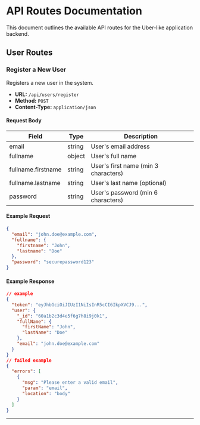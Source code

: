 # API Routes Documentation

This document outlines the available API routes for the Uber-like application backend.

## User Routes

### Register a New User

Registers a new user in the system.

- **URL:** `/api/users/register`
- **Method:** `POST`
- **Content-Type:** `application/json`

#### Request Body

| Field              | Type   | Description                          |
| ------------------ | ------ | ------------------------------------ |
| email              | string | User's email address                 |
| fullname           | object | User's full name                     |
| fullname.firstname | string | User's first name (min 3 characters) |
| fullname.lastname  | string | User's last name (optional)          |
| password           | string | User's password (min 6 characters)   |

#### Example Request

```json
{
  "email": "john.doe@example.com",
  "fullname": {
    "firstname": "John",
    "lastname": "Doe"
  },
  "password": "securepassword123"
}
```

#### Example Response

```json
// example
{
  "token": "eyJhbGciOiJIUzI1NiIsInR5cCI6IkpXVCJ9...",
  "user": {
    "_id": "60a1b2c3d4e5f6g7h8i9j0k1",
    "fullName": {
      "firstName": "John",
      "lastName": "Doe"
    },
    "email": "john.doe@example.com"
  }
}
// failed example
{
  "errors": [
    {
      "msg": "Please enter a valid email",
      "param": "email",
      "location": "body"
    }
  ]
}
```

---